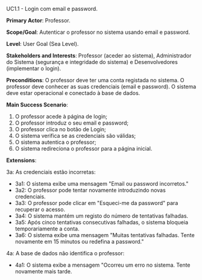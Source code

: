 UC1.1 - Login com email e password.


**Primary Actor**: Professor.

**Scope/Goal**: Autenticar o professor no sistema usando email e password.

**Level**: User Goal (Sea Level).

**Stakeholders and Interests**: Professor (aceder ao sistema), Administrador do Sistema (segurança e integridade do sistema) e Desenvolvedores (implementar o login).

**Preconditions**: O professor deve ter uma conta registada no sistema. O professor deve conhecer as suas credenciais (email e password). O sistema deve estar operacional e conectado à base de dados.


**Main Success Scenario**: 
1. O professor acede à página de login; 
2. O professor introduz o seu email e password; 
3. O professor clica no botão de Login; 
4. O sistema verifica se as credenciais são válidas; 
5. O sistema autentica o professor; 
6. O sistema redireciona o professor para a página inicial.

**Extensions**:

3a: As credenciais estão incorretas: 
- 3a1: O sistema exibe uma mensagem "Email ou password incorretos."
- 3a2: O professor pode tentar novamente introduzindo novas credenciais.
- 3a3: O professor pode clicar em "Esqueci-me da password" para recuperar o acesso.
- 3a4: O sistema mantém um registo do número de tentativas falhadas.
- 3a5: Após cinco tentativas consecutivas falhadas, o sistema bloqueia temporariamente a conta.
- 3a6: O sistema exibe uma mensagem "Muitas tentativas falhadas. Tente novamente em 15 minutos ou redefina a password."

4a: A base de dados não identifica o professor:
- 4a1: O sistema exibe a mensagem "Ocorreu um erro no sistema. Tente novamente mais tarde.
